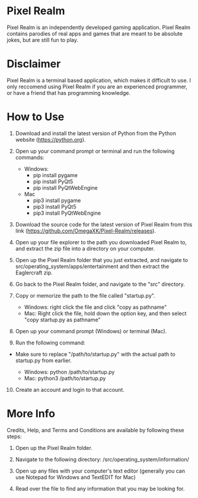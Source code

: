 # Pixel Realm

Pixel Realm is an independently developed gaming application. Pixel Realm contains parodies of real apps and games that are meant to be absolute jokes, but are still fun to play.

# Disclaimer

Pixel Realm is a terminal based application, which makes it difficult to use. I only reccomend using Pixel Realm if you are an experienced programmer, or have a friend that has programming knowledge.

# How to Use

1. Download and install the latest version of Python from the Python website (https://python.org).

2. Open up your command prompt or terminal and run the following commands:
    - Windows: 
        - pip install pygame
        - pip install PyQt5
        - pip install PyQtWebEngine
    - Mac
        - pip3 install pygame
        - pip3 install PyQt5
        - pip3 install PyQtWebEngine

3. Download the source code for the latest version of Pixel Realm from this link (https://github.com/OmegaXK/Pixel-Realm/releases).

4. Open up your file explorer to the path you downloaded Pixel Realm to, and extract the zip file into a directory on your computer.

5. Open up the Pixel Realm folder that you just extracted, and navigate to src/operating_system/apps/entertainment and then extract the Eaglercraft zip.

6. Go back to the Pixel Realm folder, and navigate to the "src" directory.

7. Copy or memorize the path to the file called "startup.py".
    - Windows: right click the file and click "copy as pathname"
    - Mac: Right click the file, hold down the option key, and then select "copy startup.py as pathname"

8. Open up your command prompt (Windows) or terminal (Mac).

9. Run the following command:
- Make sure to replace "/path/to/startup.py" with the actual path to startup.py from earlier.

    - Windows: python /path/to/startup.py
    - Mac: python3 /path/to/startup.py

10. Create an account and login to that account.

# More Info

Credits, Help, and Terms and Conditions are available by following these steps:

1. Open up the Pixel Realm folder.

2. Navigate to the following directory: /src/operating_system/information/

3. Open up any files with your computer's text editor (generally you can use Notepad for Windows and TextEDIT for Mac)

4. Read over the file to find any information that you may be looking for.
